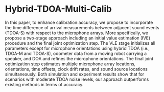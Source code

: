 # Hybrid-TDOA-Multi-Calib
In this paper, to enhance calibration accuracy, we propose to incorporate the time difference of arrival measurements between adjacent sound events (TDOA-S) with respect to the microphone arrays. More specifically, we propose a two-stage approach including an initial value estimation (IVE) procedure and the final joint optimization step. The VLE stage initializes all parameters except for microphone orientations using hybrid TDOA (i.e., TDOA-M and TDOA-S), odometer data from a moving robot carrying a speaker, and DOA and refines the microphone orientations. The final joint optimization step estimates multiple microphone array locations, orientations, time offsets, clock drift rates, and sound source locations simultaneously. Both simulation and experiment results show that for scenarios with moderate TDOA noise levels, our approach outperforms existing methods in terms of accuracy.
